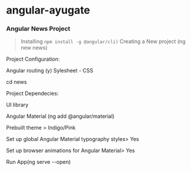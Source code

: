 # angular-ayugate

<h3>Angular News Project </h3>

   >Installing 
   ```npm install -g @angular/cli)```
   Creating a New project (ng new news)
   
   Project Configuration:

   Angular routing (y)
   Sylesheet - CSS

   cd news

   Project Dependecies: 
   
   UI library 
   
   Angular Material (ng add @angular/material)

   Prebuilt theme > Indigo/Pink
   
   Set up global Angular Material typography styles> Yes
   
   Set up browser animations for Angular Material> Yes

   Run App(ng serve --open)
